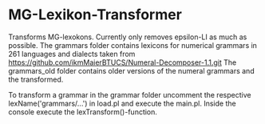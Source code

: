 # MG-Lexikon-Transformer
Transforms MG-lexokons. Currently only removes epsilon-LI as much as possible.
The grammars folder contains lexicons for numerical grammars in 261 languages and dialects taken from https://github.com/ikmMaierBTUCS/Numeral-Decomposer-1.1.git
The grammars_old folder contains older versions of the numeral grammars and the transformed.

To transform a grammar in the grammar folder uncomment the respective lexName('grammars/...') in load.pl and execute the main.pl. Inside the console execute the lexTransform()-function.
